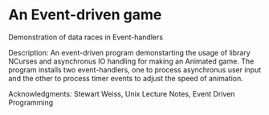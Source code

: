# An Event-driven game
Demonstration of data races in Event-handlers

Description: An event-driven program demonstarting the usage of library 
NCurses and asynchronus IO handling for making an Animated game. 
The program installs two event-handlers, one to process asynchronus 
user input and the other to process timer events to adjust 
the speed of animation.

Acknowledgments: Stewart Weiss, Unix Lecture Notes, Event Driven Programming


